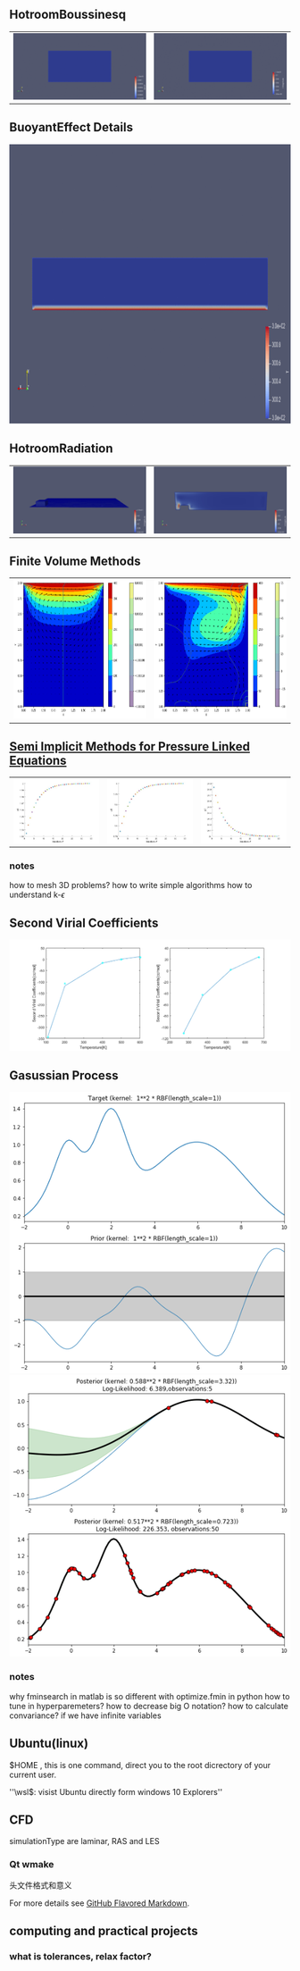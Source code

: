 
## HotroomBoussinesq
<table><tr><td><img src='images/hotbuoalpha.gif'></td><td><img src='images/hotBuou.gif'></td></tr></table>

## BuoyantEffect Details
<img src="images/ezgif-2-09c37c986467.gif" alt="alt text" width="1200" height="500" class="center">

## HotroomRadiation
<table><tr><td><img src='images/initial.png'></td><td><img src='images/steady.png'></td></tr></table>

## Finite Volume Methods
<table><tr><td><img src='images/1000vsmall.png' alt="alt text" width="410" height="250"></td><td><img src='images/1000.png' alt="alt text" width="410" height="250"></td></tr></table>

## <a href="matlabwebpage/SIMPLEcorrect.html/">Semi Implicit Methods for Pressure Linked Equations</a>
<table><tr><td><img src='images/uA.jpg'></td><td><img src='images/uB.jpg'></td><td><img src='images/p2.jpg'></td></tr></table>



### notes
how to mesh 3D problems?
how to write simple algorithms
how to understand k-$\epsilon$

## Second Virial Coefficients
![](images/SecondVirial.png)

## Gasussian Process
![](images/gptarget.png)
![](images/gpoptimization.png)

### notes
why fminsearch in matlab is so different with optimize.fmin in python
how to tune in hyperparemeters?
how to decrease big O notation?
how to calculate convariance? if we have infinite variables

## Ubuntu(linux)
$HOME , this is one command, direct you to the root dicrectory of your current user.

''\\wsl$\: visist Ubuntu directly form windows 10 Explorers''

## CFD
simulationType are laminar, RAS and LES

### Qt wmake
头文件格式和意义  

For more details see [GitHub Flavored Markdown](https://guides.github.com/features/mastering-markdown/).
## computing and practical projects

### what is tolerances, relax factor?
